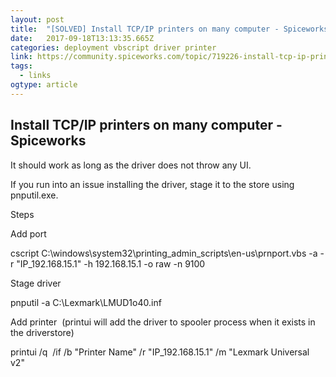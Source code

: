 ```yaml
---
layout: post 
title:  "[SOLVED] Install TCP/IP printers on many computer - Spiceworks" 
date:   2017-09-18T13:13:35.665Z 
categories: deployment vbscript driver printer
link: https://community.spiceworks.com/topic/719226-install-tcp-ip-printers-on-many-computer 
tags:
  - links
ogtype: article 
---
```


## Install TCP/IP printers on many computer - Spiceworks

It should work as long as the driver does not throw any UI.

If you run into an issue installing the driver, stage it to the store using pnputil.exe.

Steps

Add port

cscript C:\windows\system32\printing_admin_scripts\en-us\prnport.vbs -a -r "IP_192.168.15.1" -h 192.168.15.1 -o raw -n 9100

Stage driver

pnputil -a C:\Lexmark\LMUD1o40.inf

Add printer  (printui will add the driver to spooler process when it exists in the driverstore)

printui /q  /if /b "Printer Name" /r "IP_192.168.15.1" /m "Lexmark Universal v2"﻿

